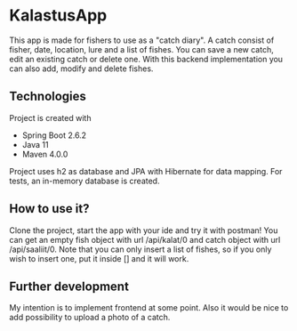 # KalastusApp
This app is made for fishers to use as a "catch diary". A catch consist of fisher, date, location, lure and a list of fishes. You can save a new catch, edit an existing catch or delete one. With this backend implementation you can also add, modify and delete fishes. 

## Technologies
Project is created with 
* Spring Boot 2.6.2
* Java 11
* Maven 4.0.0

Project uses h2 as database and JPA with Hibernate for data mapping. For tests, an in-memory database is created.

## How to use it?
Clone the project, start the app with your ide and try it with postman! 
You can get an empty fish object with url /api/kalat/0 and catch object with url /api/saaliit/0.
Note that you can only insert a list of fishes, so if you only wish to insert one, put it inside [] and it will work.

## Further development
My intention is to implement frontend at some point. Also it would be nice to add possibility to upload a photo of a catch.
